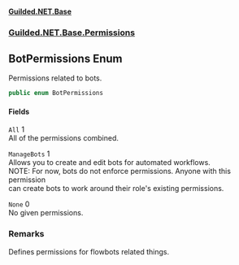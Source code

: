
#### [Guilded.NET.Base](Guilded_NET_Base 'Guilded_NET_Base')
### [Guilded.NET.Base.Permissions](Guilded_NET_Base#Guilded_NET_Base_Permissions 'Guilded.NET.Base.Permissions')
## BotPermissions Enum
Permissions related to bots.  
 
```csharp
public enum BotPermissions

```

#### Fields
<a name='Guilded_NET_Base_Permissions_BotPermissions_All'></a>
`All` 1  
All of the permissions combined.  
  
<a name='Guilded_NET_Base_Permissions_BotPermissions_ManageBots'></a>
`ManageBots` 1  
Allows you to create and edit bots for automated workflows.  
NOTE: For now, bots do not enforce permissions. Anyone with this permission  
can create bots to work around their role's existing permissions.  
  
<a name='Guilded_NET_Base_Permissions_BotPermissions_None'></a>
`None` 0  
No given permissions.  
  
### Remarks
Defines permissions for flowbots related things.
